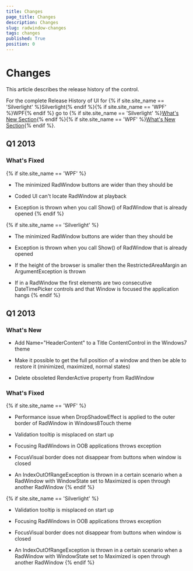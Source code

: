 ```yaml
---
title: Changes
page_title: Changes
description: Changes
slug: radwindow-changes
tags: changes
published: True
position: 0
---
```


# Changes

This article describes the release history of the control.

For the complete Release History of UI for {% if site.site_name == 'Silverlight' %}Silverlight{% endif %}{% if site.site_name == 'WPF' %}WPF{% endif %} go to {% if site.site_name == 'Silverlight' %}[What's New Section](http://www.telerik.com/products/silverlight/whats-new.aspx){% endif %}{% if site.site_name == 'WPF' %}[What's New Section](http://www.telerik.com/products/wpf/whats-new.aspx){% endif %}.

## Q1 2013

### What's Fixed

{% if site.site_name == 'WPF' %}
* The minimized RadWindow buttons are wider than they should be

* Coded UI can't locate RadWindow at playback

* Exception is thrown when you call Show() of RadWindow that is already opened
{% endif %}

{% if site.site_name == 'Silverlight' %}
* The minimized RadWindow buttons are wider than they should be

* Exception is thrown when you call Show() of RadWindow that is already opened

* If the height of the browser is smaller then the RestrictedAreaMargin an ArgumentException is thrown

* If in a RadWindow the first elements are two consecutive DateTimePicker controls and that Window is focused the application hangs
{% endif %}

## Q1 2013

### What's New

* Add Name="HeaderContent" to a Title ContentControl in the Windows7 theme

* Make it possible to get the full position of a window and then be able to restore it (minimized, maximized, normal states)

* Delete obsoleted RenderActive property from RadWindow

### What's Fixed

{% if site.site_name == 'WPF' %}
* Performance issue when DropShadowEffect is applied to the outer border of RadWindow in Windows8Touch theme

* Validation tooltip is misplaced on start up

* Focusing RadWindows in OOB applications throws exception

* FocusVisual border does not disappear from buttons when window is closed

* An IndexOutOfRangeException is thrown in a certain scenario when a RadWindow with WindowState set to Maximized is open through another RadWindow
{% endif %}

{% if site.site_name == 'Silverlight' %}
* Validation tooltip is misplaced on start up

* Focusing RadWindows in OOB applications throws exception

* FocusVisual border does not disappear from buttons when window is closed

* An IndexOutOfRangeException is thrown in a certain scenario when a RadWindow with WindowState set to Maximized is open through another RadWindow
{% endif %}